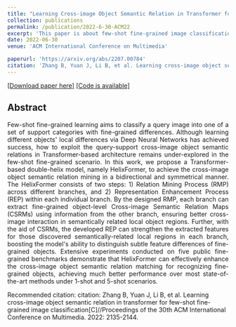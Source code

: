 ```yaml
---
title: "Learning Cross-image Object Semantic Relation in Transformer for Few-shot Fine-grained Image Classification"
collection: publications
permalink: /publication/2022-6-30-ACM22
excerpt: 'This paper is about few-shot fine-grained image classification.'
date: 2022-06-30
venue: 'ACM International Conference on Multimedia'

paperurl: 'https://arxiv.org/abs/2207.00784'
citation: 'Zhang B, Yuan J, Li B, et al. Learning cross-image object semantic relation in transformer for few-shot fine-grained image classification[C]//Proceedings of the 30th ACM International Conference on Multimedia. 2022: 2135-2144.'
---
```


[[Download paper here]](https://arxiv.org/abs/2207.00784)
[[Code is available]](https://github.com/JiakangYuan/HelixFormer)

## Abstract

<p style="text-align:justify; text-justify:inter-ideograph">
Few-shot fine-grained learning aims to classify a query image into one of a set of support categories with fine-grained differences. Although learning different objects' local differences via Deep Neural Networks has achieved success, how to exploit the query-support cross-image object semantic relations in Transformer-based architecture remains under-explored in the few-shot fine-grained scenario. In this work, we propose a Transformer-based double-helix model, namely HelixFormer, to achieve the cross-image object semantic relation mining in a bidirectional and symmetrical manner. The HelixFormer consists of two steps: 1) Relation Mining Process (RMP) across different branches, and 2) Representation Enhancement Process (REP) within each individual branch. By the designed RMP, each branch can extract fine-grained object-level Cross-image Semantic Relation Maps (CSRMs) using information from the other branch, ensuring better cross-image interaction in semantically related local object regions. Further, with the aid of CSRMs, the developed REP can strengthen the extracted features for those discovered semantically-related local regions in each branch, boosting the model's ability to distinguish subtle feature differences of fine-grained objects. Extensive experiments conducted on five public fine-grained benchmarks demonstrate that HelixFormer can effectively enhance the cross-image object semantic relation matching for recognizing fine-grained objects, achieving much better performance over most state-of-the-art methods under 1-shot and 5-shot scenarios.
</p>
Recommended citation: citation: Zhang B, Yuan J, Li B, et al. Learning cross-image object semantic relation in transformer for few-shot fine-grained image classification[C]//Proceedings of the 30th ACM International Conference on Multimedia. 2022: 2135-2144.